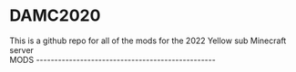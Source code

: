 # DAMC2020
This is a github repo for all of the mods for the 2022 Yellow sub Minecraft server 
<br>
MODS -------------------------------------------------
